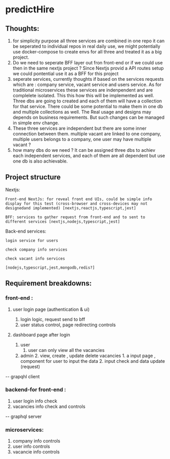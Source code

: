 # predictHire

## Thoughts:
1. for simplicity purpose all three services are combined in one repo it can be seperated to individual repos in real daily use, we might potentially use docker-compose to create envs for all three and treated it as a big project.
2. Do we need to seperate BFF layer out fron front-end or if we could use then in the same nextjs project ? Since Nextjs provid a API routes setup we could pontential use it as a BFF for this project
3. seperate services, currently thoughts if based on the services requests which are : company service, vacant service and users service. As for traditional microservices these services are indenpendent and are complelete isolated. This this how this will be implemented as well. Three dbs are going to created and each of them will have a collection for that service. There could be some potential to make them in one db and multiple collections as well. The Real usage and designs may depends on business requirements. But such changes can be managed in simple env change.
4. These three services are independent but there are some inner connection between them. multiple vacant are linked to one company, multiple users belongs to a company, one user may have multiple vacant ?
5. how many dbs do we need ? It can be assigned three dbs to achiev each independent services, and each of them are all dependent but use one db is also  achievable.

## Project structure

Nextjs:

    Front-end NextJs: for reveal front end UIs, could be simple info display for this test (cross-browser and cross-devices may not designedand implemented) [nextjs,reactjs,typescript,jest]

    BFF: services to gather request from front-end and to sent to different services [nextjs,nodejs,typescript,jest]

Back-end services:

    login service for users
    
    check company info services
    
    check vacant info services
    
    [nodejs,typescript,jest,mongodb,redis?]


## Requirement breakdowns:

### front-end :
1. user login page (authentication & ui)
    1. login logic, request send to bff
    2. user status control, page redirecting controls
    
2. dashboard page after login
    1. user
        1. user can only view all the vacancies
    2. admin
        2. view, create , update delete vacancies
            1. a input page , component for user to input the data
            2. input check and data update (request)

-- grapqhl client

### backend-for front-end :

1. user login info check
2. vacancies info check and controls 

-- graphql server

    

### microservices:
1. company info controls
2. user info controls
3. vacancie info controls
